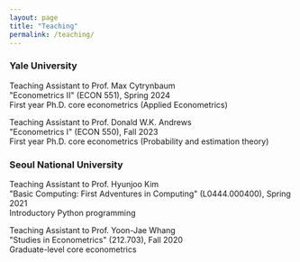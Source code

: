 ```yaml
---
layout: page
title: "Teaching"
permalink: /teaching/
---
```


### Yale University
Teaching Assistant to Prof. Max Cytrynbaum \
"Econometrics II" (ECON 551), Spring 2024 \
First year Ph.D. core econometrics (Applied Econometrics)

Teaching Assistant to Prof. Donald W.K. Andrews \
"Econometrics I" (ECON 550), Fall 2023 \
First year Ph.D. core econometrics (Probability and estimation theory)

### Seoul National University

Teaching Assistant to Prof. Hyunjoo Kim \
"Basic Computing: First Adventures in Computing" (L0444.000400), Spring 2021\
Introductory Python programming

Teaching Assistant to Prof. Yoon-Jae Whang \
"Studies in Econometrics" (212.703), Fall 2020\
Graduate-level core econometrics

